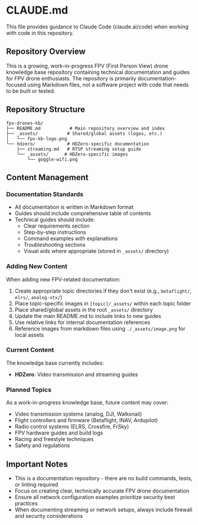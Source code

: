 # CLAUDE.md

This file provides guidance to Claude Code (claude.ai/code) when working with code in this repository.

## Repository Overview

This is a growing, work-in-progress FPV (First Person View) drone knowledge base repository containing technical documentation and guides for FPV drone enthusiasts. The repository is primarily documentation-focused using Markdown files, not a software project with code that needs to be built or tested.

## Repository Structure

```
fpv-drones-kb/
├── README.md           # Main repository overview and index
├── _assets/           # Shared/global assets (logos, etc.)
│   └── fpv-kb-logo.png
└── hdzero/            # HDZero-specific documentation
    ├── streaming.md   # RTSP streaming setup guide
    └── _assets/      # HDZero-specific images
        └── goggle-wifi.png
```

## Content Management

### Documentation Standards

- All documentation is written in Markdown format
- Guides should include comprehensive table of contents
- Technical guides should include:
  - Clear requirements section
  - Step-by-step instructions
  - Command examples with explanations
  - Troubleshooting sections
  - Visual aids where appropriate (stored in `_assets/` directory)

### Adding New Content

When adding new FPV-related documentation:
1. Create appropriate topic directories if they don't exist (e.g., `betaflight/`, `elrs/`, `analog-vtx/`)
2. Place topic-specific images in `[topic]/_assets/` within each topic folder
3. Place shared/global assets in the root `_assets/` directory
4. Update the main README.md to include links to new guides
5. Use relative links for internal documentation references
6. Reference images from markdown files using `./_assets/image.png` for local assets

### Current Content

The knowledge base currently includes:
- **HDZero**: Video transmission and streaming guides

### Planned Topics

As a work-in-progress knowledge base, future content may cover:
- Video transmission systems (analog, DJI, Walksnail)
- Flight controllers and firmware (Betaflight, INAV, Ardupilot)
- Radio control systems (ELRS, Crossfire, FrSky)
- FPV hardware guides and build logs
- Racing and freestyle techniques
- Safety and regulations

## Important Notes

- This is a documentation repository - there are no build commands, tests, or linting required
- Focus on creating clear, technically accurate FPV drone documentation
- Ensure all network configuration examples prioritize security best practices
- When documenting streaming or network setups, always include firewall and security considerations